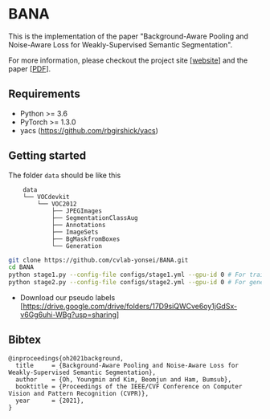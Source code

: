 # BANA

This is the implementation of the paper "Background-Aware Pooling and Noise-Aware Loss for Weakly-Supervised Semantic Segmentation".

For more information, please checkout the project site [[website](https://cvlab.yonsei.ac.kr/projects/BANA/)] and the paper [[PDF](https://arxiv.org/pdf/2104.00905.pdf)].

## Requirements
* Python >= 3.6
* PyTorch >= 1.3.0
* yacs (https://github.com/rbgirshick/yacs)

## Getting started

The folder ```data``` should be like this
```
    data   
    └── VOCdevkit
        └── VOC2012
            ├── JPEGImages
            ├── SegmentationClassAug
            ├── Annotations
            ├── ImageSets
            ├── BgMaskfromBoxes
            └── Generation
```


```bash
git clone https://github.com/cvlab-yonsei/BANA.git
cd BANA
python stage1.py --config-file configs/stage1.yml --gpu-id 0 # For training a classification network
python stage2.py --config-file configs/stage2.yml --gpu-id 0 # For generating pseudo labels
```

* Download our pseudo labels
<br>[https://drive.google.com/drive/folders/17D9siQWCve6oy1jGdSx-v6Gg6uhi-WBg?usp=sharing]

## Bibtex
```
@inproceedings{oh2021background,
  title     = {Background-Aware Pooling and Noise-Aware Loss for Weakly-Supervised Semantic Segmentation},
  author    = {Oh, Youngmin and Kim, Beomjun and Ham, Bumsub},
  booktitle = {Proceedings of the IEEE/CVF Conference on Computer Vision and Pattern Recognition (CVPR)},
  year      = {2021},
}
```
